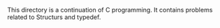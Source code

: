 This directory is a continuation of C programming. It contains problems related to Structurs and typedef.
